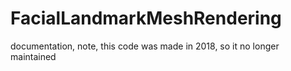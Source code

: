 # FacialLandmarkMeshRendering
documentation, note, this code was made in 2018, so it no longer maintained
